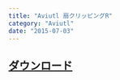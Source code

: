 ```yaml
---
title: "Aviutl 扇クリッピングR"
category: "Aviutl"
date: "2015-07-03"
---
```


## [ダウンロード](https://cumulo.works/s/fan_clipping_(ver3).zip)
